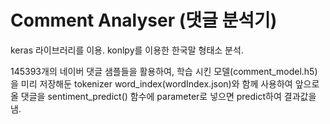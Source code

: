 # Comment Analyser (댓글 분석기)

keras 라이브러리를 이용.
konlpy를 이용한 한국말 형태소 분석.

145393개의 네이버 댓글 샘플들을 활용하여, 학습 시킨 모델(comment_model.h5)을 미리 저장해둔 tokenizer word_index(wordIndex.json)와 함께 사용하여 앞으로 올 댓글을 sentiment_predict() 함수에 parameter로 넣으면 predict하여 결과값을 냄.